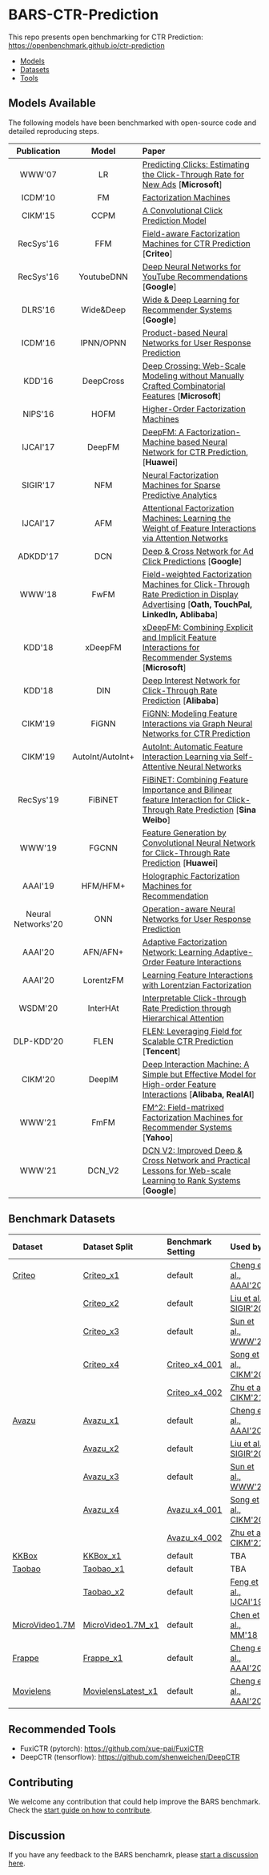 # BARS-CTR-Prediction

This repo presents open benchmarking for CTR Prediction: https://openbenchmark.github.io/ctr-prediction

+ [Models](#Models-Available)
+ [Datasets](#Benchmark-Datasets)
+ [Tools](#Recommended-Tools)


## Models Available
The following models have been benchmarked with open-source code and detailed reproducing steps.

| Publication| Model  | Paper | 
| :-----: | :-------: |:------------|
| WWW'07| LR  |[Predicting Clicks: Estimating the Click-Through Rate for New Ads](https://dl.acm.org/citation.cfm?id=1242643) [**Microsoft**]| 
|ICDM'10 | FM  | [Factorization Machines](https://www.csie.ntu.edu.tw/~b97053/paper/Rendle2010FM.pdf)| 
|CIKM'15| CCPM | [A Convolutional Click Prediction Model](http://www.escience.cn/system/download/73676) | 
| RecSys'16 | FFM | [Field-aware Factorization Machines for CTR Prediction](https://dl.acm.org/citation.cfm?id=2959134) [**Criteo**] |
| RecSys'16 | YoutubeDNN | [Deep Neural Networks for YouTube Recommendations](http://art.yale.edu/file_columns/0001/1132/covington.pdf) [**Google**] |
| DLRS'16 | Wide&Deep  | [Wide & Deep Learning for Recommender Systems](https://arxiv.org/pdf/1606.07792.pdf) [**Google**] |
| ICDM'16 | IPNN/OPNN | [Product-based Neural Networks for User Response Prediction](https://arxiv.org/pdf/1611.00144.pdf) | 
| KDD'16 | DeepCross | [Deep Crossing: Web-Scale Modeling without Manually Crafted Combinatorial Features](https://www.kdd.org/kdd2016/papers/files/adf0975-shanA.pdf) [**Microsoft**]  | 
| NIPS'16 | HOFM | [Higher-Order Factorization Machines](https://papers.nips.cc/paper/6144-higher-order-factorization-machines.pdf) | 
| IJCAI'17 | DeepFM | [DeepFM: A Factorization-Machine based Neural Network for CTR Prediction](https://arxiv.org/abs/1703.04247), [**Huawei**] | 
|SIGIR'17 | NFM | [Neural Factorization Machines for Sparse Predictive Analytics](https://dl.acm.org/citation.cfm?id=3080777) | 
|IJCAI'17 | AFM | [Attentional Factorization Machines: Learning the Weight of Feature Interactions via Attention Networks](http://www.ijcai.org/proceedings/2017/0435.pdf) |
| ADKDD'17 | DCN  | [Deep & Cross Network for Ad Click Predictions](https://arxiv.org/abs/1708.05123) [**Google**] | 
| WWW'18 | FwFM | [Field-weighted Factorization Machines for Click-Through Rate Prediction in Display Advertising](https://arxiv.org/pdf/1806.03514.pdf) [**Oath, TouchPal, LinkedIn, Ablibaba**] | 
|KDD'18 | xDeepFM | [xDeepFM: Combining Explicit and Implicit Feature Interactions for Recommender Systems](https://arxiv.org/pdf/1803.05170.pdf) [**Microsoft**] | 
|KDD'18 | DIN | [Deep Interest Network for Click-Through Rate Prediction](https://www.kdd.org/kdd2018/accepted-papers/view/deep-interest-network-for-click-through-rate-prediction) [**Alibaba**] | 
|CIKM'19 | FiGNN | [FiGNN: Modeling Feature Interactions via Graph Neural Networks for CTR Prediction](https://arxiv.org/abs/1910.05552) | 
|CIKM'19 | AutoInt/AutoInt+ | [AutoInt: Automatic Feature Interaction Learning via Self-Attentive Neural Networks](https://arxiv.org/abs/1810.11921) | 
|RecSys'19 | FiBiNET | [FiBiNET: Combining Feature Importance and Bilinear feature Interaction for Click-Through Rate Prediction](https://arxiv.org/abs/1905.09433) [**Sina Weibo**] | 
|WWW'19 | FGCNN | [Feature Generation by Convolutional Neural Network for Click-Through Rate Prediction](https://arxiv.org/abs/1904.04447) [**Huawei**] | 
| AAAI'19| HFM/HFM+ | [Holographic Factorization Machines for Recommendation](https://ojs.aaai.org//index.php/AAAI/article/view/4448)  | 
| Neural Networks'20 | ONN  | [Operation-aware Neural Networks for User Response Prediction](https://arxiv.org/pdf/1904.12579)  | 
| AAAI'20 | AFN/AFN+ | [Adaptive Factorization Network: Learning Adaptive-Order Feature Interactions](https://ojs.aaai.org/index.php/AAAI/article/view/5768) | 
| AAAI'20  | LorentzFM | [Learning Feature Interactions with Lorentzian Factorization](https://arxiv.org/abs/1911.09821) | 
| WSDM'20 | InterHAt | [Interpretable Click-through Rate Prediction through Hierarchical Attention](https://dl.acm.org/doi/10.1145/3336191.3371785) | 
| DLP-KDD'20 | FLEN | [FLEN: Leveraging Field for Scalable CTR Prediction](https://arxiv.org/abs/1911.04690) [**Tencent**] | 
| CIKM'20 | DeepIM | [Deep Interaction Machine: A Simple but Effective Model for High-order Feature Interactions](https://dl.acm.org/doi/10.1145/3340531.3412077) [**Alibaba, RealAI**] |
| WWW'21 | FmFM | [FM^2: Field-matrixed Factorization Machines for Recommender Systems](https://arxiv.org/abs/2102.12994v2) [**Yahoo**] | 
| WWW'21 | DCN_V2 | [DCN V2: Improved Deep & Cross Network and Practical Lessons for Web-scale Learning to Rank Systems](https://arxiv.org/pdf/2008.13535.pdf) [**Google**] | 



## Benchmark Datasets

| Dataset   | Dataset Split   | Benchmark Setting     |  Used by                           |
|:-----------|:--------------------|:------------------------|:---------------------------------------------|
| [Criteo](./datasets/Criteo)    | [Criteo_x1](./datasets/Criteo/README.md#Criteo_x1)          | default     |  [Cheng et al., AAAI'20](https://ojs.aaai.org/index.php/AAAI/article/view/5768)     |
|           | [Criteo_x2](./datasets/Criteo/README.md#Criteo_x2)          |  default        |  [Liu et al., SIGIR'20](https://dl.acm.org/doi/abs/10.1145/3397271.3401082)    |
|           | [Criteo_x3](./datasets/Criteo/README.md#Criteo_x3)          | default      |  [Sun et al., WWW'21](https://arxiv.org/abs/2102.12994)    |
|           | [Criteo_x4](./datasets/Criteo/README.md#Criteo_x4)          | [Criteo_x4_001](./datasets/Criteo/README.md#Criteo_x4_001)          |  [Song et al., CIKM'20](https://arxiv.org/abs/1810.11921)    |
|           |                    | [Criteo_x4_002](./datasets/Criteo/README.md#Criteo_x4_002)           | [Zhu et al., CIKM'21](https://arxiv.org/abs/2009.05794)   |
| [Avazu](./datasets/Avazu)     | [Avazu_x1](./datasets/Avazu/README.md#Avazu_x1)           | default        |  [Cheng et al., AAAI'20](https://ojs.aaai.org/index.php/AAAI/article/view/5768)   |
|           | [Avazu_x2](./datasets/Avazu/README.md#Avazu_x2)          | default        |  [Liu et al., SIGIR'20](https://dl.acm.org/doi/abs/10.1145/3397271.3401082)    |
|           | [Avazu_x3](./datasets/Avazu/README.md#Avazu_x3)           | default         |  [Sun et al., WWW'21](https://arxiv.org/abs/2102.12994)   |
|           | [Avazu_x4](./datasets/Avazu/README.md#Avazu_x4)           | [Avazu_x4_001](./datasets/Avazu/README.md#Avazu_x4_001)           |  [Song et al., CIKM'20](https://arxiv.org/abs/1810.11921)   |
|           |                    | [Avazu_x4_002](./datasets/Avazu/README.md#Avazu_x4_002)           | [Zhu et al., CIKM'21](https://arxiv.org/abs/2009.05794)    |
| [KKBox](./datasets/KKBox)     | [KKBox_x1](./datasets/KKBox/README.md#KKBox_x1)           | default        |  TBA  |
| [Taobao](./datasets/Taobao)    | [Taobao_x1](./datasets/Taobao/README.md#Taobao_x1)          | default        |  TBA  |
|     | [Taobao_x2](./datasets/Taobao/README.md#Taobao_x2)          | default       |  [Feng et al., IJCAI'19](https://arxiv.org/abs/1905.06482)  |
| [MicroVideo1.7M](./datasets/MicroVideo1.7M)    | [MicroVideo1.7M_x1](./datasets/MicroVideo1.7M/README.md#MicroVideo17M_x1)          |  default        | [Chen et al., MM'18](https://dl.acm.org/doi/abs/10.1145/3240508.3240617) |
| [Frappe](./datasets/Frappe)    | [Frappe_x1](./datasets/Frappe/README.md#Frappe_x1)          | default         |  [Cheng et al., AAAI'20](https://ojs.aaai.org/index.php/AAAI/article/view/5768) |
| [Movielens](./datasets/Movielens) | [MovielensLatest_x1](./datasets/Movielens/README.md#MovielensLatest_x1) | default | [Cheng et al., AAAI'20](https://ojs.aaai.org/index.php/AAAI/article/view/5768)  |


## Recommended Tools

+ FuxiCTR (pytorch): https://github.com/xue-pai/FuxiCTR
+ DeepCTR (tensorflow): https://github.com/shenweichen/DeepCTR


## Contributing
We welcome any contribution that could help improve the BARS benchmark. Check the [start guide on how to contribute](https://github.com/openbenchmark/BARS/blob/master/CONTRIBUTING.md).


## Discussion
If you have any feedback to the BARS benchamrk, please [start a discussion here](https://github.com/openbenchmark/BARS/discussions/new).

